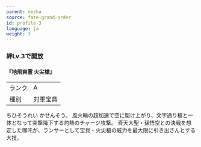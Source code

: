 ```yaml
---
parent: nezha
source: fate-grand-order
id: profile-3
language: ja
weight: 3
---
```


### 絆Lv.3で開放

#### 『地飛爽霊 火尖槍』

<table>
  <tr><td>ランク</td><td>A</td></tr>
  <tr><td>種別</td><td>対軍宝具</td></tr>
</table>

ちひそうれい かせんそう。
風火輪の超加速で空に駆け上がり、文字通り槍と一体となって突撃降下する灼熱のチャージ攻撃。
斉天大聖・孫悟空との決戦を想定した哪吒が、ランサーとして宝貝・火尖槍の威力を最大限に引き出さんとする大技。
